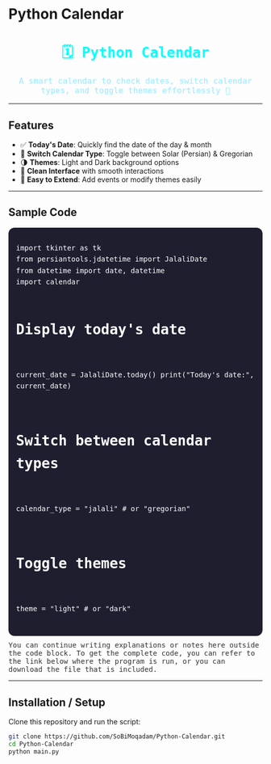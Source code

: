 # Python Calendar

<div align="center">
<h1 style="color:#00ffff; font-family:monospace;">🗓 Python Calendar</h1>
<p style="font-family:monospace; font-size:16px; color:#9be7ff;">
A smart calendar to check dates, switch calendar types, and toggle themes effortlessly 🚀
</p>
</div>

---

## Features

- ✅ **Today's Date**: Quickly find the date of the day & month  
- 🔄 **Switch Calendar Type**: Toggle between Solar (Persian) & Gregorian  
- 🌗 **Themes**: Light and Dark background options  
- 🎨 **Clean Interface** with smooth interactions  
- 📝 **Easy to Extend**: Add events or modify themes easily

---

## Sample Code

<div style="background:#1e1e2f; padding:15px; border-radius:12px; color:#fff; font-family:monospace; line-height:1.6;">
<pre>
import tkinter as tk
from persiantools.jdatetime import JalaliDate
from datetime import date, datetime
import calendar

# Display today's date
current_date = JalaliDate.today()
print("Today's date:", current_date)

# Switch between calendar types
calendar_type = "jalali"  # or "gregorian"

# Toggle themes
theme = "light"  # or "dark"
</pre>
</div>

<p style="margin-top:10px; color:#333; font-family:monospace;">
You can continue writing explanations or notes here outside the code block.
To get the complete code, you can refer to the link below where the program is run, or you can download the file that is included.
</p>

---

## Installation / Setup

Clone this repository and run the script:

```bash
git clone https://github.com/SoBiMoqadam/Python-Calendar.git
cd Python-Calendar
python main.py
